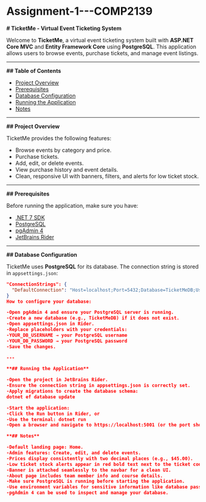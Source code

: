 ﻿# Assignment-1---COMP2139

**# TicketMe - Virtual Event Ticketing System**

Welcome to **TicketMe**, a virtual event ticketing system built with **ASP.NET Core MVC** and **Entity Framework Core** using **PostgreSQL**. This application allows users to browse events, purchase tickets, and manage event listings.

---

**## Table of Contents**

- [Project Overview](#project-overview)
- [Prerequisites](#prerequisites)
- [Database Configuration](#database-configuration)
- [Running the Application](#running-the-application)
- [Notes](#notes)

---

**## Project Overview**

TicketMe provides the following features:

- Browse events by category and price.
- Purchase tickets.
- Add, edit, or delete events.
- View purchase history and event details.
- Clean, responsive UI with banners, filters, and alerts for low ticket stock.

---

**## Prerequisites**

Before running the application, make sure you have:

- [.NET 7 SDK](https://dotnet.microsoft.com/en-us/download/dotnet/7.0)
- [PostgreSQL](https://www.postgresql.org/download/)
- [pgAdmin 4](https://www.pgadmin.org/download/)
- [JetBrains Rider](https://www.jetbrains.com/rider/)

---

**## Database Configuration**

TicketMe uses **PostgreSQL** for its database. The connection string is stored in `appsettings.json`:

```json
"ConnectionStrings": {
  "DefaultConnection": "Host=localhost;Port=5432;Database=TicketMeDB;Username=YOUR_DB_USERNAME;Password=YOUR_DB_PASSWORD"
}
How to configure your database:

-Open pgAdmin 4 and ensure your PostgreSQL server is running.
-Create a new database (e.g., TicketMeDB) if it does not exist.
-Open appsettings.json in Rider.
-Replace placeholders with your credentials:
-YOUR_DB_USERNAME → your PostgreSQL username
-YOUR_DB_PASSWORD → your PostgreSQL password
-Save the changes.

---

**## Running the Application**

-Open the project in JetBrains Rider.
-Ensure the connection string in appsettings.json is correctly set.
-Apply migrations to create the database schema:
dotnet ef database update

-Start the application:
-Click the Run button in Rider, or
-Use the terminal: dotnet run
-Open a browser and navigate to https://localhost:5001 (or the port shown in the console) to view the app.

**## Notes**

-Default landing page: Home.
-Admin features: Create, edit, and delete events.
-Prices display consistently with two decimal places (e.g., $45.00).
-Low ticket stock alerts appear in red bold text next to the ticket count.
-Banner is attached seamlessly to the navbar for a clean UI.
-About page includes team member info and course details.
-Make sure PostgreSQL is running before starting the application.
-Use environment variables for sensitive information like database passwords to keep credentials secure.
-pgAdmin 4 can be used to inspect and manage your database.
